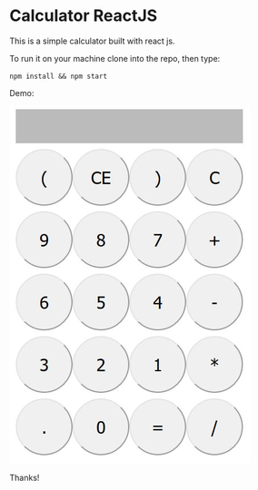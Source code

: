 
# Calculator ReactJS

This is a simple calculator built with react js. 

To run it on your machine clone into the repo, then type: 

    npm install && npm start
    
    
Demo: 

![alt calculator demo](demo.JPG)

Thanks!
